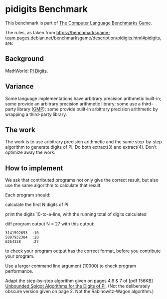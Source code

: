 # pidigits Benchmark

This benchmark is part of [The Computer Language Benchmarks Game](https://benchmarksgame-team.pages.debian.net/benchmarksgame/).

The rules, as taken from https://benchmarksgame-team.pages.debian.net/benchmarksgame/description/pidigits.html#pidigits, are:

## Background
MathWorld: [Pi Digits](http://mathworld.wolfram.com/PiDigits.html).

## Variance
Some language implementations have arbitrary precision arithmetic built-in; some provide an arbitrary precision arithmetic library; some use a third-party library ([GMP](http://gmplib.org/)); some provide built-in arbitrary precision arithmetic by wrapping a third-party library.

## The work
The work is to use aribitrary precision arithmetic and the same step-by-step algorithm to generate digits of Pi. Do both extract(3) and extract(4). Don't optimize away the work.

## How to implement
We ask that contributed programs not only give the correct result, but also use the same algorithm to calculate that result.

Each program should:

calculate the first N digits of Pi

print the digits 10-to-a-line, with the running total of digits calculated

diff program output N = 27 with this output:
```
3141592653	:10
5897932384	:20
6264338   	:27
``` 
to check your program output has the correct format, before you contribute your program.

Use a larger command line argument (10000) to check program performance.

Adapt the step-by-step algorithm given on pages 4,6 & 7 of [pdf 156KB] [Unbounded Spigot Algorithms for the Digits of Pi](http://web.comlab.ox.ac.uk/oucl/work/jeremy.gibbons/publications/spigot.pdf). (Not the deliberately obscure version given on page 2. Not the Rabinowitz-Wagon algorithm.)